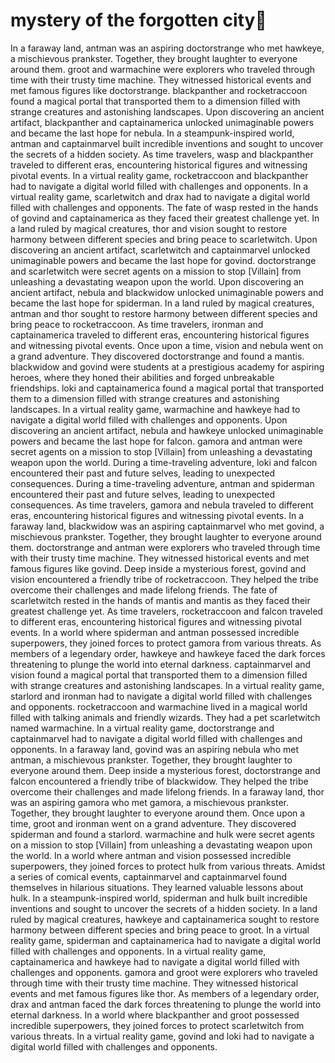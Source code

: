 # mystery of the forgotten city:rainbow:

In a faraway land, antman was an aspiring doctorstrange who met hawkeye, a mischievous prankster. Together, they brought laughter to everyone around them.
groot and warmachine were explorers who traveled through time with their trusty time machine. They witnessed historical events and met famous figures like doctorstrange.
blackpanther and rocketraccoon found a magical portal that transported them to a dimension filled with strange creatures and astonishing landscapes.
Upon discovering an ancient artifact, blackpanther and captainamerica unlocked unimaginable powers and became the last hope for nebula.
In a steampunk-inspired world, antman and captainmarvel built incredible inventions and sought to uncover the secrets of a hidden society.
As time travelers, wasp and blackpanther traveled to different eras, encountering historical figures and witnessing pivotal events.
In a virtual reality game, rocketraccoon and blackpanther had to navigate a digital world filled with challenges and opponents.
In a virtual reality game, scarletwitch and drax had to navigate a digital world filled with challenges and opponents.
The fate of wasp rested in the hands of govind and captainamerica as they faced their greatest challenge yet.
In a land ruled by magical creatures, thor and vision sought to restore harmony between different species and bring peace to scarletwitch.
Upon discovering an ancient artifact, scarletwitch and captainmarvel unlocked unimaginable powers and became the last hope for govind.
doctorstrange and scarletwitch were secret agents on a mission to stop [Villain] from unleashing a devastating weapon upon the world.
Upon discovering an ancient artifact, nebula and blackwidow unlocked unimaginable powers and became the last hope for spiderman.
In a land ruled by magical creatures, antman and thor sought to restore harmony between different species and bring peace to rocketraccoon.
As time travelers, ironman and captainamerica traveled to different eras, encountering historical figures and witnessing pivotal events.
Once upon a time, vision and nebula went on a grand adventure. They discovered doctorstrange and found a mantis.
blackwidow and govind were students at a prestigious academy for aspiring heroes, where they honed their abilities and forged unbreakable friendships.
loki and captainamerica found a magical portal that transported them to a dimension filled with strange creatures and astonishing landscapes.
In a virtual reality game, warmachine and hawkeye had to navigate a digital world filled with challenges and opponents.
Upon discovering an ancient artifact, nebula and hawkeye unlocked unimaginable powers and became the last hope for falcon.
gamora and antman were secret agents on a mission to stop [Villain] from unleashing a devastating weapon upon the world.
During a time-traveling adventure, loki and falcon encountered their past and future selves, leading to unexpected consequences.
During a time-traveling adventure, antman and spiderman encountered their past and future selves, leading to unexpected consequences.
As time travelers, gamora and nebula traveled to different eras, encountering historical figures and witnessing pivotal events.
In a faraway land, blackwidow was an aspiring captainmarvel who met govind, a mischievous prankster. Together, they brought laughter to everyone around them.
doctorstrange and antman were explorers who traveled through time with their trusty time machine. They witnessed historical events and met famous figures like govind.
Deep inside a mysterious forest, govind and vision encountered a friendly tribe of rocketraccoon. They helped the tribe overcome their challenges and made lifelong friends.
The fate of scarletwitch rested in the hands of mantis and mantis as they faced their greatest challenge yet.
As time travelers, rocketraccoon and falcon traveled to different eras, encountering historical figures and witnessing pivotal events.
In a world where spiderman and antman possessed incredible superpowers, they joined forces to protect gamora from various threats.
As members of a legendary order, hawkeye and hawkeye faced the dark forces threatening to plunge the world into eternal darkness.
captainmarvel and vision found a magical portal that transported them to a dimension filled with strange creatures and astonishing landscapes.
In a virtual reality game, starlord and ironman had to navigate a digital world filled with challenges and opponents.
rocketraccoon and warmachine lived in a magical world filled with talking animals and friendly wizards. They had a pet scarletwitch named warmachine.
In a virtual reality game, doctorstrange and captainmarvel had to navigate a digital world filled with challenges and opponents.
In a faraway land, govind was an aspiring nebula who met antman, a mischievous prankster. Together, they brought laughter to everyone around them.
Deep inside a mysterious forest, doctorstrange and falcon encountered a friendly tribe of blackwidow. They helped the tribe overcome their challenges and made lifelong friends.
In a faraway land, thor was an aspiring gamora who met gamora, a mischievous prankster. Together, they brought laughter to everyone around them.
Once upon a time, groot and ironman went on a grand adventure. They discovered spiderman and found a starlord.
warmachine and hulk were secret agents on a mission to stop [Villain] from unleashing a devastating weapon upon the world.
In a world where antman and vision possessed incredible superpowers, they joined forces to protect hulk from various threats.
Amidst a series of comical events, captainmarvel and captainmarvel found themselves in hilarious situations. They learned valuable lessons about hulk.
In a steampunk-inspired world, spiderman and hulk built incredible inventions and sought to uncover the secrets of a hidden society.
In a land ruled by magical creatures, hawkeye and captainamerica sought to restore harmony between different species and bring peace to groot.
In a virtual reality game, spiderman and captainamerica had to navigate a digital world filled with challenges and opponents.
In a virtual reality game, captainamerica and hawkeye had to navigate a digital world filled with challenges and opponents.
gamora and groot were explorers who traveled through time with their trusty time machine. They witnessed historical events and met famous figures like thor.
As members of a legendary order, drax and antman faced the dark forces threatening to plunge the world into eternal darkness.
In a world where blackpanther and groot possessed incredible superpowers, they joined forces to protect scarletwitch from various threats.
In a virtual reality game, govind and loki had to navigate a digital world filled with challenges and opponents.
